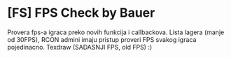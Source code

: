 [FS] FPS Check by Bauer
=============

Provera fps-a igraca preko novih funkcija i callbackova. Lista lagera (manje od 30FPS), RCON admini imaju pristup proveri FPS svakog igraca pojedinacno. Texdraw (SADASNJI FPS, old FPS) :)
